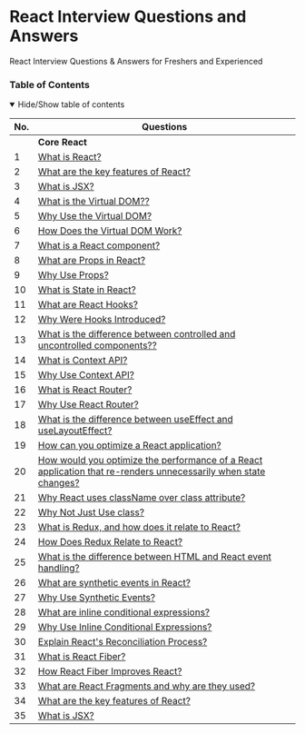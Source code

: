 # React Interview Questions and Answers
React Interview Questions & Answers for Freshers and Experienced

### Table of Contents

<details open>
<summary>
Hide/Show table of contents
</summary>

| No. | Questions                                                                                                                                                                                                                        |
| --- | ---------------------------------------------------------------------------------------------------------------------------------------------- |
|     | **Core React**                                                                                                                                                                                                                   |
| 1   | [What is React?](#what-is-react)                                                                                                                                                                                                 |
| 2   | [What are the key features of React?](#What-are-the-key-features-of-React)                                                                                                                                                       |
| 3   | [What is JSX?](#what-is-jsx)      
   | 4   | [What is the Virtual DOM??](#What-is-the-Virtual-DOM?)                                                                                                                                                                                                 |
| 5   | [Why Use the Virtual DOM?](#Why-Use-the-Virtual-DOM?)                                                                                                                                                       |
| 6   | [How Does the Virtual DOM Work?](#How-Does-the-Virtual-DOM-Work?)      
| 7   | [What is a React component?](#What-is-a-React-component?)                                                                                                                                                                                                 |
| 8   | [What are Props in React?](#What-are-Props-in-React?)                                                                                                                                                       |
| 9   | [Why Use Props?](#Why-Use-Props?)      
   | 10   | [What is State in React?](#What-is-State-in-React?)                                                                                                                                                                                                 |
   | 11   | [What are React Hooks?](#What-are-React-Hooks?)                                                                                                                                                                                                 |
| 12   | [Why Were Hooks Introduced?](#Why-Were-Hooks-Introduced?)                                                                                                                                                       |
| 13   | [What is the difference between controlled and uncontrolled components??](#What-is-the-difference-between-controlled-and-uncontrolled-components?)      
   | 14   | [What is Context API?](#What-is-Context-API?)                                                                                                                                                                                                 |
| 15   | [Why Use Context API?](#Why-Use-Context-API?)                                                                                                                                                       |
| 16   | [What is React Router?](#What-is-React-Router?)      
| 17   | [Why Use React Router?](#Why-Use-React-Router?)                                                                                                                                                                                                 |
| 18   | [What is the difference between useEffect and useLayoutEffect?](#What-is-the-difference-between-useEffect-and-useLayoutEffect?)                                                                                                                                                       |
| 19   | [How can you optimize a React application?](#How-can-you-optimize-a-React-application?)      
   | 20   | [How would you optimize the performance of a React application that re-renders unnecessarily when state changes?](#what-re-renders-unnecessarily-when-state-changes)                                                                                                                                                                                                 |
| 21   | [Why React uses className over class attribute?](#Why-React-uses-className-over-class-attribute?)                                                                                                                                                       |
| 22   | [Why Not Just Use class?](#Why-Not-Just-Use-class?)     
| 23   | [What is Redux, and how does it relate to React?](#what-is-redux)                                                                                                                                                                                                 |
| 24   | [How Does Redux Relate to React?](#How-Does-Redux-Relate-to-React?)                                                                                                                                                       |
| 25   | [What is the difference between HTML and React event handling?](#What-is-the-difference-between-HTML-and-React-event-handling?)      
   | 26   | [What are synthetic events in React? ](#What-are-synthetic-events-in-React? )                                                                                                                                                                                                 |
| 27   | [Why Use Synthetic Events?](#Why-Use-Synthetic-Events?)                                                                                                                                                       |
| 28   | [What are inline conditional expressions?](#What-are-inline-conditional-expressions?)      
| 29   | [Why Use Inline Conditional Expressions?](#Why-Use-Inline-Conditional-Expressions?)                                                                                                                                                                                                 |
| 30   | [Explain React's Reconciliation Process?](#Explain-Reacts-Reconciliation-Process?)                                                                                                                                                       |
| 31   | [What is React Fiber?](#What-is-React-Fiber?)      
   | 32   | [How React Fiber Improves React?](#How-React-Fiber-Improves-React?)                                                                                                                                                                                                 |
   | 33   | [What are React Fragments and why are they used?](#What-are-React-Fragments-and-why-are-they-used?)                                                                                                                                                                                                 |
| 34   | [What are the key features of React?](#What-are-the-key-features-of-React)                                                                                                                                                       |
| 35   | [What is JSX?](#what-is-jsx)      
   

</details>

